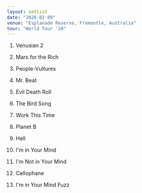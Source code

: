 ```yaml
---
layout: setlist
date: "2020-02-09"
venue: "Esplanade Reserve, Fremantle, Australia"
tour: "World Tour '20"
---
```



 1. Venusian 2

 2. Mars for the Rich

 3. People-Vultures

 4. Mr. Beat

 5. Evil Death Roll

 6. The Bird Song

 7. Work This Time

 8. Planet B

 9. Hell

10. I'm in Your Mind

11. I'm Not in Your Mind

12. Cellophane

13. I'm in Your Mind Fuzz


